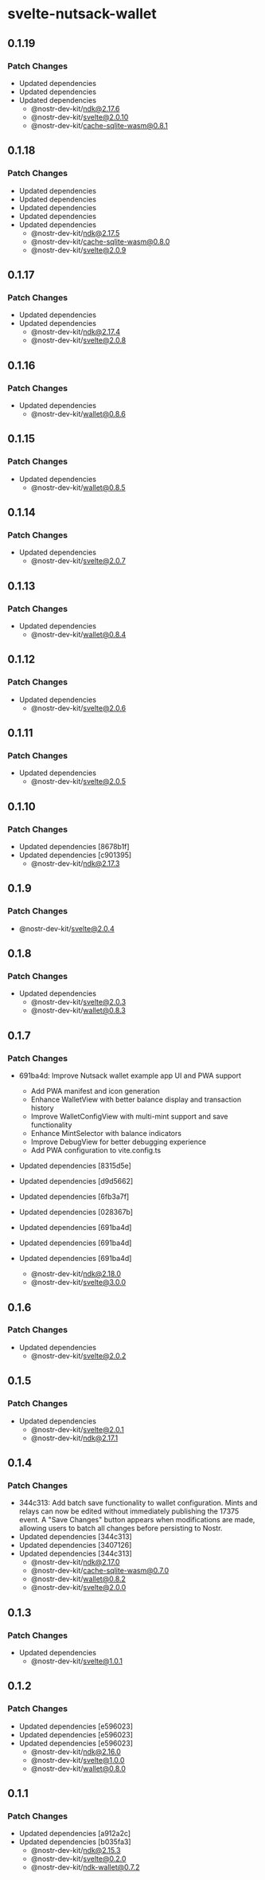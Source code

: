# svelte-nutsack-wallet

## 0.1.19

### Patch Changes

- Updated dependencies
- Updated dependencies
- Updated dependencies
    - @nostr-dev-kit/ndk@2.17.6
    - @nostr-dev-kit/svelte@2.0.10
    - @nostr-dev-kit/cache-sqlite-wasm@0.8.1

## 0.1.18

### Patch Changes

- Updated dependencies
- Updated dependencies
- Updated dependencies
- Updated dependencies
- Updated dependencies
    - @nostr-dev-kit/ndk@2.17.5
    - @nostr-dev-kit/cache-sqlite-wasm@0.8.0
    - @nostr-dev-kit/svelte@2.0.9

## 0.1.17

### Patch Changes

- Updated dependencies
- Updated dependencies
    - @nostr-dev-kit/ndk@2.17.4
    - @nostr-dev-kit/svelte@2.0.8

## 0.1.16

### Patch Changes

- Updated dependencies
    - @nostr-dev-kit/wallet@0.8.6

## 0.1.15

### Patch Changes

- Updated dependencies
    - @nostr-dev-kit/wallet@0.8.5

## 0.1.14

### Patch Changes

- Updated dependencies
    - @nostr-dev-kit/svelte@2.0.7

## 0.1.13

### Patch Changes

- Updated dependencies
    - @nostr-dev-kit/wallet@0.8.4

## 0.1.12

### Patch Changes

- Updated dependencies
    - @nostr-dev-kit/svelte@2.0.6

## 0.1.11

### Patch Changes

- Updated dependencies
    - @nostr-dev-kit/svelte@2.0.5

## 0.1.10

### Patch Changes

- Updated dependencies [8678b1f]
- Updated dependencies [c901395]
    - @nostr-dev-kit/ndk@2.17.3

## 0.1.9

### Patch Changes

- @nostr-dev-kit/svelte@2.0.4

## 0.1.8

### Patch Changes

- Updated dependencies
    - @nostr-dev-kit/svelte@2.0.3
    - @nostr-dev-kit/wallet@0.8.3

## 0.1.7

### Patch Changes

- 691ba4d: Improve Nutsack wallet example app UI and PWA support
    - Add PWA manifest and icon generation
    - Enhance WalletView with better balance display and transaction history
    - Improve WalletConfigView with multi-mint support and save functionality
    - Enhance MintSelector with balance indicators
    - Improve DebugView for better debugging experience
    - Add PWA configuration to vite.config.ts

- Updated dependencies [8315d5e]
- Updated dependencies [d9d5662]
- Updated dependencies [6fb3a7f]
- Updated dependencies [028367b]
- Updated dependencies [691ba4d]
- Updated dependencies [691ba4d]
- Updated dependencies [691ba4d]
    - @nostr-dev-kit/ndk@2.18.0
    - @nostr-dev-kit/svelte@3.0.0

## 0.1.6

### Patch Changes

- Updated dependencies
    - @nostr-dev-kit/svelte@2.0.2

## 0.1.5

### Patch Changes

- Updated dependencies
    - @nostr-dev-kit/svelte@2.0.1
    - @nostr-dev-kit/ndk@2.17.1

## 0.1.4

### Patch Changes

- 344c313: Add batch save functionality to wallet configuration. Mints and relays can now be edited without immediately publishing the 17375 event. A "Save Changes" button appears when modifications are made, allowing users to batch all changes before persisting to Nostr.
- Updated dependencies [344c313]
- Updated dependencies [3407126]
- Updated dependencies [344c313]
    - @nostr-dev-kit/ndk@2.17.0
    - @nostr-dev-kit/cache-sqlite-wasm@0.7.0
    - @nostr-dev-kit/wallet@0.8.2
    - @nostr-dev-kit/svelte@2.0.0

## 0.1.3

### Patch Changes

- Updated dependencies
    - @nostr-dev-kit/svelte@1.0.1

## 0.1.2

### Patch Changes

- Updated dependencies [e596023]
- Updated dependencies [e596023]
- Updated dependencies [e596023]
    - @nostr-dev-kit/ndk@2.16.0
    - @nostr-dev-kit/svelte@1.0.0
    - @nostr-dev-kit/wallet@0.8.0

## 0.1.1

### Patch Changes

- Updated dependencies [a912a2c]
- Updated dependencies [b035fa3]
    - @nostr-dev-kit/ndk@2.15.3
    - @nostr-dev-kit/svelte@0.2.0
    - @nostr-dev-kit/ndk-wallet@0.7.2
